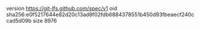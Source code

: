 version https://git-lfs.github.com/spec/v1
oid sha256:e0f5217644e82d20c13ad8f02fdb6884378551b450d93fbeaecf240ccad5d09b
size 8976

